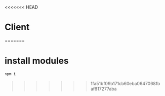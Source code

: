 <<<<<<< HEAD
# Client
=======
# install modules
```jsx
npm i
```
>>>>>>> 1fa51bf09b171cb60eba0647068fbaf817277aba
